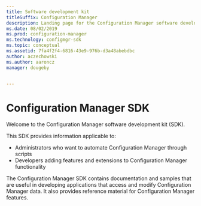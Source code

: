 ```yaml
---
title: Software development kit
titleSuffix: Configuration Manager
description: Landing page for the Configuration Manager software development kit (SDK)
ms.date: 08/02/2019
ms.prod: configuration-manager
ms.technology: configmgr-sdk
ms.topic: conceptual
ms.assetid: 7fa4f2f4-6816-43e9-976b-d3a48abebdbc
author: aczechowski
ms.author: aaroncz
manager: dougeby


---
```


# Configuration Manager SDK

Welcome to the Configuration Manager software development kit (SDK).  

This SDK provides information applicable to:

- Administrators who want to automate Configuration Manager through scripts
- Developers adding features and extensions to Configuration Manager functionality

The Configuration Manager SDK contains documentation and samples that are useful in developing applications that access and modify Configuration Manager data. It also provides reference material for Configuration Manager features.  
